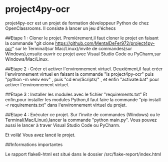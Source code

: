 # project4py-ocr
projet4py-ocr est un projet de formation développeur Python de chez OpenClassrooms. Il consiste à lancer un jeu d'échecs 

##Etape 1 : Cloner le projet.
Premièrement,il faut cloner le projet en faisant la commande "git clone https://github.com/MentalDeFer972/project4py-ocr" sur le Terminal(sur Mac/Linux)/invite de commandes(sur Windows),ensuite ouvrir ce projet avec Visual Studio Code ou PyCharm,sur Windows/Mac/Linux.

##Etape 2 : Créer et activer l'environnement virtuel.
Deuxièment,il faut créer l'environnement virtuel en faisant la commande "ls project4py-ocr" puis "python -m venv env" , puis "cd env/Scripts/" , et enfin "activate.bat" pour activer l'environnement virtuel.

##Etape 3 : Installer les modules avec le fichier "requirements.txt"
Et enfin,pour installer les modules Python,il faut faire la commande "pip install -r requirements.txt" dans l'environnement virtuel du projet.

##Etape 4 : Exécuter ce projet.
Sur l'invite de commandes (Windows) ou le Terminal(Mac/Linux),lancer la commande "python main.py". Vous pouvez aussi le lancer à traver Visual Studio Code ou PyCharm.

Et voilà! Vous avez lancé le projet.

##Informations importantes

Le rapport flake8-html est situé dans le dossier /src/flake-report/index.html
